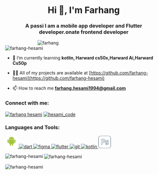 <h1 align="center">Hi 👋, I'm Farhang</h1>
<h3 align="center">A passi I am a mobile app developer and Flutter developer.onate frontend developer</h3>

<img align = "right" alt= "farhang" width = "400" src = "https://user-images.githubusercontent.com/69011963/137184767-79a13ec7-1bb3-4341-a6da-3a149c9c159a.gif">
<p align="left"> <img src="https://komarev.com/ghpvc/?username=farhang-hesami&label=Profile%20views&color=0e75b6&style=flat" alt="farhang-hesami" /> </p>

- 🌱 I’m currently learning **kotlin, Harward cs50x,Harward Ai,Harward Cs50p**

- 👨‍💻 All of my projects are available at [https://github.com/farhang-hesami](https://github.com/farhang-hesami)

- 📫 How to reach me **farhang.hesami1994@gmail.com**

<h3 align="left">Connect with me:</h3>
<p align="left">
<a href="https://fb.com/farhang hesami" target="blank"><img align="center" src="https://raw.githubusercontent.com/rahuldkjain/github-profile-readme-generator/master/src/images/icons/Social/facebook.svg" alt="farhang hesami" height="30" width="40" /></a>
<a href="https://instagram.com/hesami_code" target="blank"><img align="center" src="https://raw.githubusercontent.com/rahuldkjain/github-profile-readme-generator/master/src/images/icons/Social/instagram.svg" alt="hesami_code" height="30" width="40" /></a>
</p>

<h3 align="left">Languages and Tools:</h3>
<p align="left"> <a href="https://developer.android.com" target="_blank" rel="noreferrer"> <img src="https://raw.githubusercontent.com/devicons/devicon/master/icons/android/android-original-wordmark.svg" alt="android" width="40" height="40"/> </a> <a href="https://dart.dev" target="_blank" rel="noreferrer"> <img src="https://www.vectorlogo.zone/logos/dartlang/dartlang-icon.svg" alt="dart" width="40" height="40"/> </a> <a href="https://www.figma.com/" target="_blank" rel="noreferrer"> <img src="https://www.vectorlogo.zone/logos/figma/figma-icon.svg" alt="figma" width="40" height="40"/> </a> <a href="https://flutter.dev" target="_blank" rel="noreferrer"> <img src="https://www.vectorlogo.zone/logos/flutterio/flutterio-icon.svg" alt="flutter" width="40" height="40"/> </a> <a href="https://git-scm.com/" target="_blank" rel="noreferrer"> <img src="https://www.vectorlogo.zone/logos/git-scm/git-scm-icon.svg" alt="git" width="40" height="40"/> </a> <a href="https://kotlinlang.org" target="_blank" rel="noreferrer"> <img src="https://www.vectorlogo.zone/logos/kotlinlang/kotlinlang-icon.svg" alt="kotlin" width="40" height="40"/> </a> <a href="https://www.photoshop.com/en" target="_blank" rel="noreferrer"> <img src="https://raw.githubusercontent.com/devicons/devicon/master/icons/photoshop/photoshop-line.svg" alt="photoshop" width="40" height="40"/> </a> </p>

<p><img align="left" src="https://github-readme-stats.vercel.app/api/top-langs?username=farhang-hesami&show_icons=true&locale=en&layout=compact" alt="farhang-hesami" /></p>

<p>&nbsp;<img align="center" src="https://github-readme-stats.vercel.app/api?username=farhang-hesami&show_icons=true&locale=en" alt="farhang-hesami" /></p>

<p><img align="center" src="https://github-readme-streak-stats.herokuapp.com/?user=farhang-hesami&" alt="farhang-hesami" /></p>
